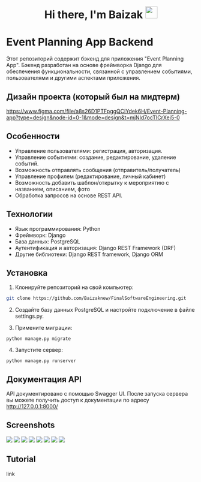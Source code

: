 <h1 align="center">Hi there, I'm Baizak 
<img src="https://github.com/blackcater/blackcater/raw/main/images/Hi.gif" height="32"/></h1>

# Event Planning App Backend
Этот репозиторий содержит бэкенд для приложения "Event Planning App". Бэкенд разработан на основе фреймворка Django для обеспечения функциональности, связанной с управлением событиями, пользователями и другими аспектами приложения.

## Дизайн проекта (который был на мидтерм)
https://www.figma.com/file/a8s26D1PTFpggQCiYdek6H/Event-Planning-app?type=design&node-id=0-1&mode=design&t=mjNld7ocTICrXei5-0

## Особенности
* Управление пользователями: регистрация, авторизация.
* Управление событиями: создание, редактирование, удаление событий.
* Возможность отправлять сообщения (отправитель/получатель)
* Управление профилем (редактирование, личный кабинет)
* Возможность добавить шаблон/открытку к мероприятию с названием, описанием, фото
* Обработка запросов на основе REST API.

## Технологии
* Язык программирования: Python
* Фреймворк: Django
* База данных: PostgreSQL
* Аутентификация и авторизация: Django REST Framework (DRF)
* Другие библиотеки: Django REST framework, Django ORM

## Установка
1. Клонируйте репозиторий на свой компьютер:
```bash
git clone https://github.com/Baizaknew/FinalSoftwareEngineering.git
```

2. Создайте базу данных PostgreSQL и настройте подключение в файле settings.py.

3. Примените миграции:
```
python manage.py migrate
```
4. Запустите сервер:
```
python manage.py runserver
```

## Документация API
API документировано с помощью Swagger UI. После запуска сервера вы можете получить доступ к документации по адресу http://127.0.0.1:8000/

## Screenshots
![](../../Screenshot_22.png)
![](../../Screenshot_23.png)
![](../../Screenshot_24.png)
![](../../Screenshot_25.png)
![](../../Screenshot_26.png)
![](../../Screenshot_27.png)
![](../../Screenshot_28.png)
![](../../Screenshot_29.png)

## Tutorial
link